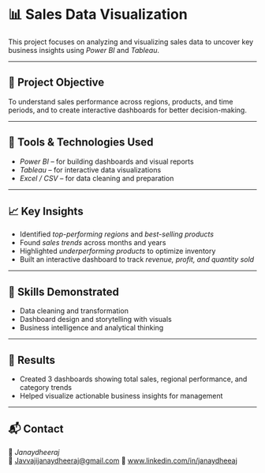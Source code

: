 # 📊 Sales Data Visualization

This project focuses on analyzing and visualizing sales data to uncover key business insights using *Power BI* and *Tableau*.

---

## 🎯 Project Objective
To understand sales performance across regions, products, and time periods, and to create interactive dashboards for better decision-making.

---

## 🧩 Tools & Technologies Used
- *Power BI* – for building dashboards and visual reports  
- *Tableau* – for interactive data visualizations  
- *Excel / CSV* – for data cleaning and preparation  

---

## 📈 Key Insights
- Identified *top-performing regions* and *best-selling products*  
- Found *sales trends* across months and years  
- Highlighted *underperforming products* to optimize inventory  
- Built an interactive dashboard to track *revenue, profit, and quantity sold*

---

## 🧠 Skills Demonstrated
- Data cleaning and transformation  
- Dashboard design and storytelling with visuals  
- Business intelligence and analytical thinking  

---

## 🏁 Results
- Created 3 dashboards showing total sales, regional performance, and category trends  
- Helped visualize actionable business insights for management  

---

## 📬 Contact
👤 *Janaydheeraj*  
📧 Javvajijanaydheeraj@gmail.com 
💼 www.linkedin.com/in/janaydheeaj

